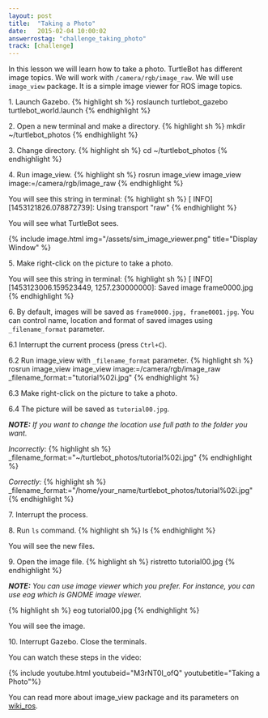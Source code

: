 ```yaml
---
layout: post
title:  "Taking a Photo"
date:   2015-02-04 10:00:02
answerrostag: "challenge_taking_photo"
track: [challenge]
---
```


[comment]: <> (TODO: replace answerrostag and track)

In this lesson we will learn how to take a photo. TurtleBot has different image
topics. We will work with `/camera/rgb/image_raw`. We will use `image_view`
package. It is a simple image viewer for ROS image topics.

1\. Launch Gazebo.
{% highlight sh %}
roslaunch turtlebot_gazebo turtlebot_world.launch
{% endhighlight %}

2\. Open a new terminal and make a directory.
{% highlight sh %}
mkdir ~/turtlebot_photos
{% endhighlight %}

3\. Change directory.
{% highlight sh %}
cd ~/turtlebot_photos
{% endhighlight %}

4\. Run image_view.
{% highlight sh %}
rosrun image_view image_view image:=/camera/rgb/image_raw
{% endhighlight %}

You will see this string in terminal:
{% highlight sh %}
[ INFO] [1453121826.078872739]: Using transport "raw"
{% endhighlight %}

You will see what TurtleBot sees.

{% include image.html img="/assets/sim_image_viewer.png" title="Display Window" %}

5\. Make right-click on the picture to take a photo.

You will see this string in terminal:
{% highlight sh %}
[ INFO] [1453123006.159523449, 1257.230000000]: Saved image frame0000.jpg
{% endhighlight %}

6\. By default, images will be saved as `frame0000.jpg, frame0001.jpg`.
You can control name, location and format of saved images using `_filename_format`
parameter.

6.1 Interrupt the current process (press `Ctrl+C`).

6.2 Run image_view with `_filename_format` parameter.
{% highlight sh %}
rosrun image_view image_view image:=/camera/rgb/image_raw _filename_format:="tutorial%02i.jpg"
{% endhighlight %}

6.3 Make right-click on the picture to take a photo.

6.4 The picture will be saved as `tutorial00.jpg`.

***NOTE:*** *If you want to change the location use full path to the folder you want.*

*Incorrectly:*
{% highlight sh %}
 _filename_format:="~/turtlebot_photos/tutorial%02i.jpg"
{% endhighlight %}

*Correctly:*
{% highlight sh %}
_filename_format:="/home/your_name/turtlebot_photos/tutorial%02i.jpg"
{% endhighlight %}

7\. Interrupt the process.

8\. Run `ls` command.
{% highlight sh %}
ls
{% endhighlight %}

You will see the new files.

9\. Open the image file.
{% highlight sh %}
ristretto tutorial00.jpg
{% endhighlight %}

***NOTE:*** *You can use image viewer which you prefer. For instance, you can
use eog which is GNOME image viewer.*

{% highlight sh %}
eog tutorial00.jpg
{% endhighlight %}

You will see the image.

10\. Interrupt Gazebo. Close the terminals.

You can watch these steps in the video:

{% include youtube.html youtubeid="M3rNT0I_ofQ" youtubetitle="Taking a Photo"%}

You can read more about image_view package and its parameters on
[wiki_ros](http://wiki.ros.org/image_view).
